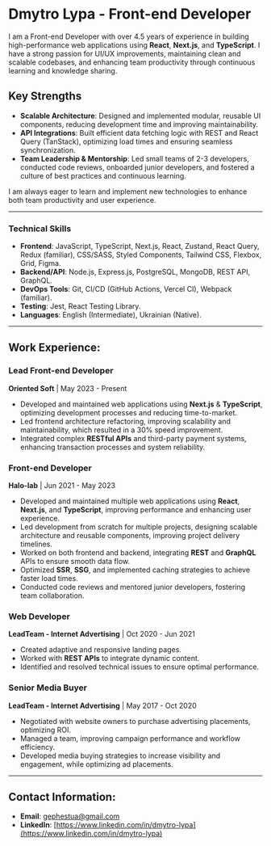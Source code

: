 # Dmytro Lypa - Front-end Developer

I am a Front-end Developer with over 4.5 years of experience in building high-performance web applications using **React**, **Next.js**, and **TypeScript**. I have a strong passion for UI/UX improvements, maintaining clean and scalable codebases, and enhancing team productivity through continuous learning and knowledge sharing.

## Key Strengths
- **Scalable Architecture**: Designed and implemented modular, reusable UI components, reducing development time and improving maintainability.
- **API Integrations**: Built efficient data fetching logic with REST and React Query (TanStack), optimizing load times and ensuring seamless synchronization.
- **Team Leadership & Mentorship**: Led small teams of 2-3 developers, conducted code reviews, onboarded junior developers, and fostered a culture of best practices and continuous learning.

I am always eager to learn and implement new technologies to enhance both team productivity and user experience.

---

### Technical Skills
- **Frontend**: JavaScript, TypeScript, Next.js, React, Zustand, React Query, Redux (familiar), CSS/SASS, Styled Components, Tailwind CSS, Flexbox, Grid, Figma.
- **Backend/API**: Node.js, Express.js, PostgreSQL, MongoDB, REST API, GraphQL.
- **DevOps Tools**: Git, CI/CD (GitHub Actions, Vercel CI), Webpack (familiar).
- **Testing**: Jest, React Testing Library.
- **Languages**: English (Intermediate), Ukrainian (Native).

---

## Work Experience:

### **Lead Front-end Developer**  
**Oriented Soft** | May 2023 - Present  
- Developed and maintained web applications using **Next.js** & **TypeScript**, optimizing development processes and reducing time-to-market.  
- Led frontend architecture refactoring, improving scalability and maintainability, which resulted in a 30% speed improvement.  
- Integrated complex **RESTful APIs** and third-party payment systems, enhancing transaction processes and system reliability.

### **Front-end Developer**  
**Halo-lab** | Jun 2021 - May 2023  
- Developed and maintained multiple web applications using **React**, **Next.js**, and **TypeScript**, improving performance and enhancing user experience.  
- Led development from scratch for multiple projects, designing scalable architecture and reusable components, improving project delivery timelines.  
- Worked on both frontend and backend, integrating **REST** and **GraphQL** APIs to ensure smooth data flow.  
- Optimized **SSR**, **SSG**, and implemented caching strategies to achieve faster load times.  
- Conducted code reviews and mentored junior developers, fostering team collaboration.

### **Web Developer**  
**LeadTeam - Internet Advertising** | Oct 2020 - Jun 2021  
- Created adaptive and responsive landing pages.  
- Worked with **REST APIs** to integrate dynamic content.  
- Identified and resolved technical issues to ensure optimal performance.

### **Senior Media Buyer**  
**LeadTeam - Internet Advertising** | May 2017 - Oct 2020  
- Negotiated with website owners to purchase advertising placements, optimizing ROI.  
- Managed a team, improving campaign performance and workflow efficiency.  
- Developed media buying strategies to increase visibility and engagement, while optimizing ad placements.

---

## Contact Information:
- **Email**: [gephestua@gmail.com](mailto:gephestua@gmail.com)
- **LinkedIn**: [https://www.linkedin.com/in/dmytro-lypa](https://www.linkedin.com/in/dmytro-lypa)

